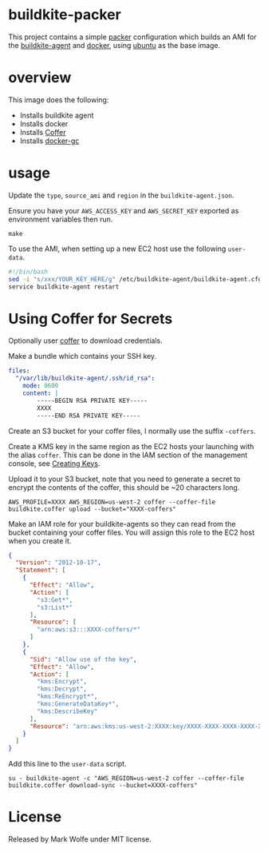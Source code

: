 # buildkite-packer

This project contains a simple [packer](https://www.packer.io/) configuration which builds an AMI for the [buildkite-agent](https://buildkite.com/docs/agent/installation) and [docker](https://www.docker.com/), using [ubuntu](http://ubuntu.com) as the base image.

# overview

This image does the following:
* Installs buildkite agent
* Installs docker
* Installs [Coffer](https://github.com/wolfeidau/coffer)
* Installs [docker-gc](https://github.com/spotify/docker-gc)

# usage

Update the `type`, `source_ami` and `region` in the `buildkite-agent.json`.

Ensure you have your `AWS_ACCESS_KEY` and `AWS_SECRET_KEY` exported as environment variables then run.

```
make
```

To use the AMI, when setting up a new EC2 host use the following `user-data`.

```bash
#!/bin/bash
sed -i "s/xxx/YOUR_KEY_HERE/g" /etc/buildkite-agent/buildkite-agent.cfg
service buildkite-agent restart
```

# Using Coffer for Secrets

Optionally user [coffer](https://github.com/wolfeidau/coffer) to download credentials.

Make a bundle which contains your SSH key.

```yaml
files:
  "/var/lib/buildkite-agent/.ssh/id_rsa":
    mode: 0600
    content: |
        -----BEGIN RSA PRIVATE KEY-----
        XXXX
        -----END RSA PRIVATE KEY-----
```

Create an S3 bucket for your coffer files, I normally use the suffix `-coffers`.

Create a KMS key in the same region as the EC2 hosts your launching with the alias `coffer`. This can be done in the IAM section of the management console, see [Creating Keys](http://docs.aws.amazon.com/kms/latest/developerguide/create-keys.html).

Upload it to your S3 bucket, note that you need to generate a secret to encrypt the contents of the coffer, this should be ~20 characters long.

```
AWS_PROFILE=XXXX AWS_REGION=us-west-2 coffer --coffer-file buildkite.coffer upload --bucket="XXXX-coffers"
```

Make an IAM role for your buildkite-agents so they can read from the bucket containing your coffer files. You will assign this role to the EC2 host when you create it.

```json
{
  "Version": "2012-10-17",
  "Statement": [
    {
      "Effect": "Allow",
      "Action": [
        "s3:Get*",
        "s3:List*"
      ],
      "Resource": [
        "arn:aws:s3:::XXXX-coffers/*"
      ]
    },
    {
      "Sid": "Allow use of the key",
      "Effect": "Allow",
      "Action": [
        "kms:Encrypt",
        "kms:Decrypt",
        "kms:ReEncrypt*",
        "kms:GenerateDataKey*",
        "kms:DescribeKey"
      ],
      "Resource": "arn:aws:kms:us-west-2:XXXX:key/XXXX-XXXX-XXXX-XXXX-XXXX"
    }
  ]
}
```

Add this line to the `user-data` script.

```
su - buildkite-agent -c "AWS_REGION=us-west-2 coffer --coffer-file buildkite.coffer download-sync --bucket=XXXX-coffers"
```

# License

Released by Mark Wolfe under MIT license.
